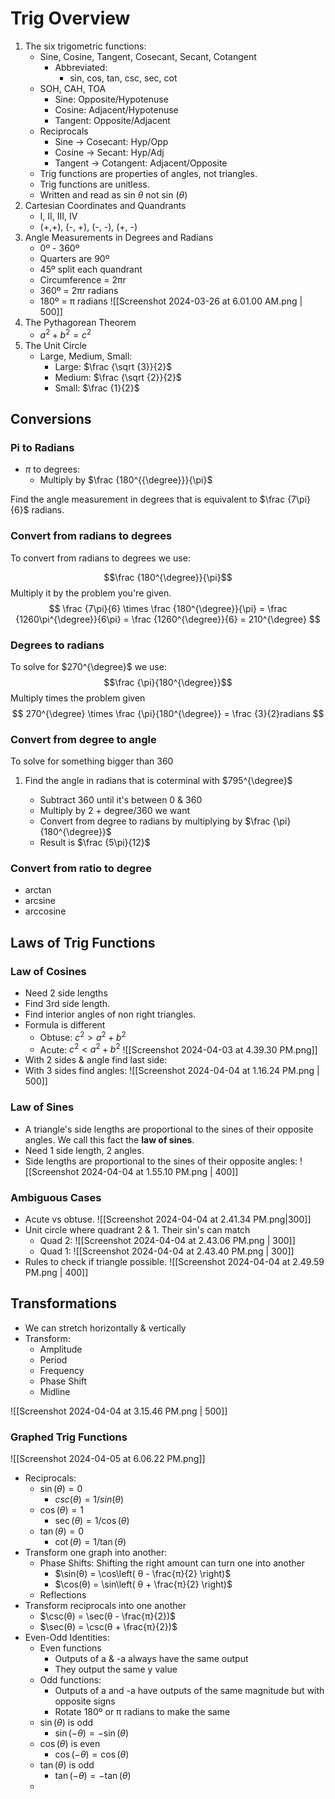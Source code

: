 # Trig Overview

1. The six trigometric functions:
	- Sine, Cosine, Tangent, Cosecant, Secant, Cotangent
		- Abbreviated: 
			- sin, cos, tan, csc, sec, cot
	- SOH, CAH, TOA
		- Sine: Opposite/Hypotenuse
		- Cosine: Adjacent/Hypotenuse
		- Tangent: Opposite/Adjacent
	- Reciprocals
		- Sine -> Cosecant: Hyp/Opp
		- Cosine -> Secant: Hyp/Adj 
		- Tangent -> Cotangent: Adjacent/Opposite
	- Trig functions are properties of angles, not triangles.
	- Trig functions are unitless.
	- Written and read as sin $\theta$ not sin $(\theta)$
2. Cartesian Coordinates and Quandrants
	- I, II, III, IV
	- (+,+), (-, +), (-, -), (+, -)
3. Angle Measurements in Degrees and Radians
	- 0º - 360º
	- Quarters are 90º
	- 45º split each quandrant
	- Circumference = 2πr
	- 360º = 2πr radians
	- 180º = π radians
	  ![[Screenshot 2024-03-26 at 6.01.00 AM.png | 500]]
4. The Pythagorean Theorem
	- $a^2+b^2 = c^2$
5. The Unit Circle
    - Large, Medium, Small:
        - Large: $\frac {\sqrt {3}}{2}$
        - Medium: $\frac {\sqrt {2}}{2}$
        - Small: $\frac {1}{2}$



## Conversions

### Pi to Radians
- $\pi$ to degrees: 
	- Multiply by $\frac {180^{{\degree}}}{\pi}$

Find the angle measurement in degrees that is equivalent to $\frac {7\pi}{6}$ radians.
### Convert from radians to degrees
To convert from radians to degrees we use:

$$\frac {180^{\degree}}{\pi}$$
Multiply it by the problem you're given.
$$
 \frac {7\pi}{6} \times \frac {180^{\degree}}{\pi} = \frac {1260\pi^{\degree}}{6\pi} = \frac {1260^{\degree}}{6} = 210^{\degree}
$$
### Degrees to radians
To solve for $270^{\degree}$ we use:
$$\frac {\pi}{180^{\degree}}$$
Multiply times the problem given
$$
270^{\degree} \times \frac {\pi}{180^{\degree}} = \frac {3}{2}radians
$$
### Convert from degree to angle
To solve for something bigger than 360

1. Find the angle in radians that is coterminal with $795^{\degree}$
   
	- Subtract 360 until it's between 0 & 360
	- Multiply by 2 + degree/360 we want
	- Convert from degree to radians by multiplying by 
		  $\frac {\pi}{180^{\degree}}$
	- Result is $\frac {5\pi}{12}$

### Convert from ratio to degree
- arctan
- arcsine
- arccosine
  
## Laws of Trig Functions
### Law of Cosines
- Need 2 side lengths
- Find 3rd side length.
- Find interior angles of non right triangles.
- Formula is different
	- Obtuse: $c^2 > a^2 + b^2$
	- Acute: $c^2 < a^2 + b^2$
![[Screenshot 2024-04-03 at 4.39.30 PM.png]]
- With 2 sides & angle find last side:
- With 3 sides find angles:
![[Screenshot 2024-04-04 at 1.16.24 PM.png | 500]]
### Law of Sines
- A triangle's side lengths are proportional to the sines of their opposite angles. We call this fact the **law of sines**.
- Need 1 side length, 2 angles.
- Side lengths are proportional to the sines of their opposite angles:
  ![[Screenshot 2024-04-04 at 1.55.10 PM.png | 400]]
### Ambiguous Cases

- Acute vs obtuse.
  ![[Screenshot 2024-04-04 at 2.41.34 PM.png|300]]
- Unit circle where quadrant 2 & 1. Their sin's can match
	- Quad 2: ![[Screenshot 2024-04-04 at 2.43.06 PM.png | 300]]
	- Quad 1: ![[Screenshot 2024-04-04 at 2.43.40 PM.png | 300]]
- Rules to check if triangle possible.
  ![[Screenshot 2024-04-04 at 2.49.59 PM.png | 400]]
## Transformations
- We can stretch horizontally & vertically
- Transform:
	- Amplitude
	- Period
	- Frequency
	- Phase Shift
	- Midline

![[Screenshot 2024-04-04 at 3.15.46 PM.png | 500]]

### Graphed Trig Functions

![[Screenshot 2024-04-05 at 6.06.22 PM.png]]
- Reciprocals:
	- $\sin(θ) = 0$
		- $csc(θ) = 1/sin(θ)$
	- $\cos(θ) = 1$
		- $\sec(θ) = 1/\cos(θ)$
	- $\tan(θ) = 0$
		- $\cot(θ) = 1/\tan(θ)$
- Transform one graph into another:
	- Phase Shifts: Shifting the right amount can turn one into another
		- $\sin(θ) = \cos\left( θ - \frac{π}{2} \right)$
		- $\cos(θ) = \sin\left( θ + \frac{π}{2} \right)$
	- Reflections
- Transform reciprocals into one another
	- $\csc(θ) = \sec(θ - \frac{π}{2})$
	- $\sec(θ) = \csc(θ + \frac{π}{2})$
- Even-Odd Identities:
	- Even functions
		- Outputs of a & -a always have the same output
		- They output the same y value
	- Odd functions:
		- Outputs of a and -a have outputs of the same magnitude but with opposite signs
		- Rotate 180º or π radians to make the same
	- $\sin(θ)$ is odd
		- $\sin(-θ) = -\sin(θ)$
	- $\cos(θ)$ is even
		- $\cos(-θ) = \cos(θ)$
	- $\tan(θ)$ is odd
		- $\tan(-θ) = -\tan(θ)$
	- 